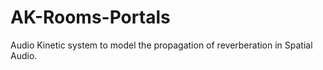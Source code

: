 # AK-Rooms-Portals
Audio Kinetic system to model the propagation of reverberation in Spatial Audio.

